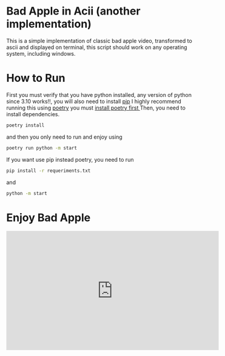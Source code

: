 # Bad Apple in Acii (another implementation)
This is a simple implementation of classic bad apple video, transformed to ascii and displayed on terminal, this script should work on any operating system, including windows.

# How to Run 

First you must verify that you have python installed, any version of python since 3.10 works!!, you will also need to install [pip](https://pip.pypa.io/en/stable/installation/)
I highly recommend running this using [poetry](https://python-poetry.org/) you must [install poetry first ](https://python-poetry.org/docs/#installation) 
Then, you need to install dependencies.

```bash
poetry install  
```

and then you only need to run and enjoy using 

```bash
poetry run python -m start
```

If you want use pip instead poetry, you need to run 

```bash
pip install -r requeriments.txt
```

and 

```bash
python -m start
```

# Enjoy Bad Apple


<iframe width="560" height="315" src="https://www.youtube-nocookie.com/embed/zVMTKKTgkzQ?si=znUYU_qrlRcHU-5Y" title="YouTube video player" frameborder="0" allow="accelerometer; autoplay; clipboard-write; encrypted-media; gyroscope; picture-in-picture; web-share" allowfullscreen></iframe>